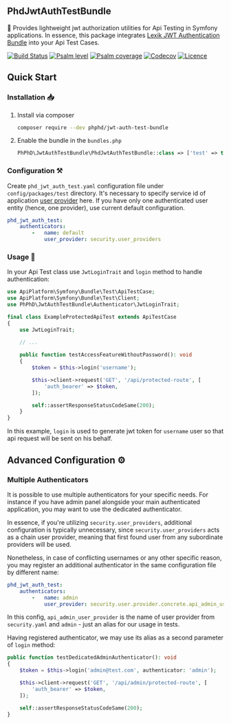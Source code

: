 PhdJwtAuthTestBundle
--------------------

🧰 Provides lightweight jwt authorization utilities for Api Testing in Symfony applications. In essence, this package
integrates [Lexik JWT Authentication Bundle](https://github.com/lexik/LexikJWTAuthenticationBundle) into your Api Test
Cases.

[![Build Status](https://github.com/phphd/jwt-auth-test-bundle/actions/workflows/ci.yaml/badge.svg?branch=main)](https://github.com/phphd/jwt-auth-test-bundle/actions?query=branch%3Amain)
[![Psalm level](https://shepherd.dev/github/phphd/jwt-auth-test-bundle/level.svg)](https://shepherd.dev/github/phphd/jwt-auth-test-bundle)
[![Psalm coverage](https://shepherd.dev/github/phphd/jwt-auth-test-bundle/coverage.svg)](https://shepherd.dev/github/phphd/jwt-auth-test-bundle)
[![Codecov](https://codecov.io/gh/phphd/jwt-auth-test-bundle/graph/badge.svg?token=GZRXWYT55Z)](https://codecov.io/gh/phphd/jwt-auth-test-bundle)
[![Licence](https://img.shields.io/github/license/phphd/jwt-auth-test-bundle.svg)](https://github.com/phphd/jwt-auth-test-bundle/blob/main/LICENSE)

## Quick Start

### Installation 📥

1. Install via composer

    ```sh
    composer require --dev phphd/jwt-auth-test-bundle
    ```

2. Enable the bundle in the `bundles.php`

    ```php
    PhPhD\JwtAuthTestBundle\PhdJwtAuthTestBundle::class => ['test' => true],
    ```

### Configuration ⚒️

Create `phd_jwt_auth_test.yaml` configuration file under `config/packages/test` directory. It's necessary to specify
service id of application [user provider](https://symfony.com/doc/current/security/user_providers.html) here. If you
have only one authenticated user entity (hence, one provider), use current default configuration.

```yaml
phd_jwt_auth_test:
    authenticators:
        -   name: default
            user_provider: security.user_providers
```

### Usage 🚀

In your Api Test class use `JwtLoginTrait` and `login` method to handle authentication:

```php
use ApiPlatform\Symfony\Bundle\Test\ApiTestCase;
use ApiPlatform\Symfony\Bundle\Test\Client;
use PhPhD\JwtAuthTestBundle\Authenticator\JwtLoginTrait;

final class ExampleProtectedApiTest extends ApiTestCase
{
    use JwtLoginTrait;
    
    // ...

    public function testAccessFeatureWithoutPassword(): void
    {
        $token = $this->login('username');

        $this->client->request('GET', '/api/protected-route', [
            'auth_bearer' => $token,
        ]);

        self::assertResponseStatusCodeSame(200);
    }
}
```

In this example, `login` is used to generate jwt token for `username` user so that api request will be sent on his
behalf.

## Advanced Configuration ⚙️

### Multiple Authenticators

It is possible to use multiple authenticators for your specific needs. For instance if you have admin panel alongside
your main authenticated application, you may want to use the dedicated authenticator.

In essence, if you're utilizing `security.user_providers`, additional configuration is typically unnecessary,
since `security.user_providers` acts as a chain user provider, meaning that first found user from any subordinate
providers will be used.

Nonetheless, in case of conflicting usernames or any other specific reason, you may register an additional authenticator
in the same configuration file by different name:

```yaml
phd_jwt_auth_test:
    authenticators:
        -   name: admin
            user_provider: security.user.provider.concrete.api_admin_user_provider
```

In this config, `api_admin_user_provider` is the name of user provider from `security.yaml` and `admin` - just an alias
for our usage in tests.

Having registered authenticator, we may use its alias as a second parameter of `login` method:

```php
public function testDedicatedAdminAuthenticator(): void
{
    $token = $this->login('admin@test.com', authenticator: 'admin');

    $this->client->request('GET', '/api/admin/protected-route', [
        'auth_bearer' => $token,
    ]);

    self::assertResponseStatusCodeSame(200);
}
```
